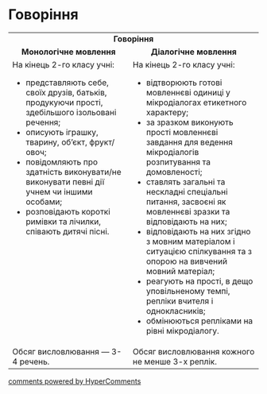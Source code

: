 <div id="hypercomments_widget" class="js-hypercomments-widget invisible"></div>

# Говоріння

<table>
    <td align="center" colspan="2"><b>Говоріння</b></td>
  </tr>
            <tr>
                <td align="center"><b>Монологічне мовлення</b></td>
                <td align="center"><b>Діалогічне мовлення</b></td>
            </tr>
            <tr>
<td style="vertical-align:top !important;">
На кінець 2-го класу учні:
<ul>
<li>представляють себе, своїх друзів, батьків, продукуючи прості, здебільшого ізольовані речення;</li>
<li>описують іграшку, тварину, об’єкт, фрукт/овоч;</li>
<li>повідомляють про здатність виконувати/не виконувати певні дії учнем чи іншими особами;</li>
<li>розповідають короткі римівки та лічилки, співають дитячі пісні.</li>
</ul>
</td>
<td style="vertical-align:top !important;">
На кінець 2-го класу учні:
<ul>
<li>відтворюють готові мовленнєві одиниці у мікродіалогах етикетного характеру;</li>
<li>за зразком виконують прості мовленнєві завдання для ведення мікродіалогів  розпитування та домовленості;</li>
<li>ставлять загальні та нескладні спеціальні питання, засвоєні як мовленнєві зразки та відповідають на них;</li>
<li>відповідають на них згідно з мовним матеріалом і ситуацією спілкування та з опорою на вивчений мовний матеріал;</li>
<li>реагують на прості, в дещо уповільненому темпі, репліки вчителя і однокласників;</li>
<li>обмінюються репліками на рівні мікродіалогу.</li>
</ul>
</td>
            <tr>
<td style="vertical-align:top !important;">
Обсяг висловлювання — 3-4 речень.
</td>
<td style="vertical-align:top !important;">
Обсяг висловлювання кожного не менше 3-х реплік.
</td>
</table>

<div class="js-hypercomments-container">
    <a href="http://hypercomments.com" class="hc-link" title="comments widget">comments powered by HyperComments</a>
</div>